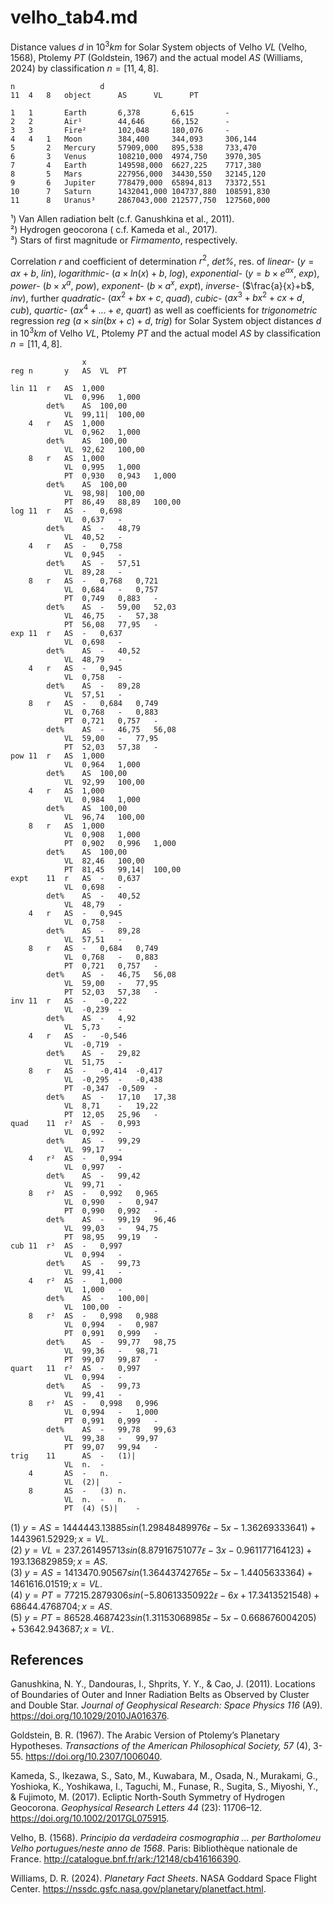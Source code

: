 # velho_tab4.md

Distance values $d$ in $10^3km$ for Solar System objects of Velho *VL* (Velho, 1568), Ptolemy *PT* (Goldstein, 1967) and the actual model *AS* (Williams, 2024) by classification $n=[11, 4, 8]$.
~~~
n					d	
11	4	8	object		AS		VL		PT

1	1		Earth		6,378		6,615		-
2	2		Air¹		44,646		66,152		-
3	3		Fire²		102,048		180,076		-
4	4	1	Moon		384,400		344,093		306,144
5		2	Mercury		57909,000	895,538		733,470
6		3	Venus		108210,000	4974,750	3970,305
7		4	Earth		149598,000	6627,225	7717,380
8		5	Mars		227956,000	34430,550	32145,120
9		6	Jupiter		778479,000	65894,813	73372,551
10		7	Saturn		1432041,000	104737,880	108591,830
11		8	Uranus³		2867043,000	212577,750	127560,000
~~~
¹) Van Allen radiation belt (c.f. Ganushkina et al., 2011).  
²) Hydrogen geocorona ( c.f. Kameda et al., 2017).  
³) Stars of first magnitude or *Firmamento*, respectively.  


Correlation $r$ and coefficient of determination $r^2$, *det%*, res. of *linear*- ($y=ax+b$, *lin*), *logarithmic*- ($a×ln(x)+b$, *log*), *exponential*- ($y=b×e^{ax}$, *exp*), *power*- ($b×x^a$, *pow*), *exponent*- ($b×a^x$, *expt*), *inverse*- ($\frac{a}{x}+b$, *inv*), further *quadratic*- ($ax^2+bx+c$, *quad*), *cubic*- ($ax^3+bx^2+cx+d$, *cub*), *quartic*- ($ax^4+...+e$, *quart*) as well as coefficients for *trigonometric* regression *reg* ($a×sin(bx+c)+d$, *trig*) for Solar System object distances $d$ in $10^3km$ of Velho *VL*, Ptolemy *PT* and the actual model *AS* by classification $n=[11, 4, 8]$.
~~~
				x		
reg	n		y	AS	VL	PT

lin	11	r	AS	1,000		
			VL	0,996	1,000	
		det%	AS	100,00		
			VL	99,11|	100,00	
	4	r	AS	1,000		
			VL	0,962	1,000	
		det%	AS	100,00		
			VL	92,62	100,00	
	8	r	AS	1,000		
			VL	0,995	1,000	
			PT	0,930	0,943	1,000
		det%	AS	100,00		
			VL	98,98|	100,00	
			PT	86,49	88,89	100,00
log	11	r	AS	-	0,698	
			VL	0,637	-	
		det%	AS	-	48,79	
			VL	40,52	-	
	4	r	AS	-	0,758	
			VL	0,945	-	
		det%	AS	-	57,51	
			VL	89,28	-	
	8	r	AS	-	0,768	0,721
			VL	0,684	-	0,757
			PT	0,749	0,883	-
		det%	AS	-	59,00	52,03
			VL	46,75	-	57,38
			PT	56,08	77,95	-
exp	11	r	AS	-	0,637	
			VL	0,698	-	
		det%	AS	-	40,52	
			VL	48,79	-	
	4	r	AS	-	0,945	
			VL	0,758	-	
		det%	AS	-	89,28	
			VL	57,51	-	
	8	r	AS	-	0,684	0,749
			VL	0,768	-	0,883
			PT	0,721	0,757	-
		det%	AS	-	46,75	56,08
			VL	59,00	-	77,95
			PT	52,03	57,38	-
pow	11	r	AS	1,000		
			VL	0,964	1,000	
		det%	AS	100,00		
			VL	92,99	100,00	
	4	r	AS	1,000		
			VL	0,984	1,000	
		det%	AS	100,00		
			VL	96,74	100,00	
	8	r	AS	1,000		
			VL	0,908	1,000	
			PT	0,902	0,996	1,000
		det%	AS	100,00		
			VL	82,46	100,00	
			PT	81,45	99,14|	100,00
expt	11	r	AS	-	0,637	
			VL	0,698	-	
		det%	AS	-	40,52	
			VL	48,79	-	
	4	r	AS	-	0,945	
			VL	0,758	-	
		det%	AS	-	89,28	
			VL	57,51	-	
	8	r	AS	-	0,684	0,749
			VL	0,768	-	0,883
			PT	0,721	0,757	-
		det%	AS	-	46,75	56,08
			VL	59,00	-	77,95
			PT	52,03	57,38	-
inv	11	r	AS	-	-0,222	
			VL	-0,239	-	
		det%	AS	-	4,92	
			VL	5,73	-	
	4	r	AS	-	-0,546	
			VL	-0,719	-	
		det%	AS	-	29,82	
			VL	51,75	-	
	8	r	AS	-	-0,414	-0,417
			VL	-0,295	-	-0,438
			PT	-0,347	-0,509	-
		det%	AS	-	17,10	17,38
			VL	8,71	-	19,22
			PT	12,05	25,96	-
quad	11	r²	AS	-	0,993	
			VL	0,992	-	
		det%	AS	-	99,29	
			VL	99,17	-	
	4	r²	AS	-	0,994	
			VL	0,997	-	
		det%	AS	-	99,42	
			VL	99,71	-	
	8	r²	AS	-	0,992	0,965
			VL	0,990	-	0,947
			PT	0,990	0,992	-
		det%	AS	-	99,19	96,46
			VL	99,03	-	94,75
			PT	98,95	99,19	-
cub	11	r²	AS	-	0,997	
			VL	0,994	-	
		det%	AS	-	99,73	
			VL	99,41	-	
	4	r²	AS	-	1,000	
			VL	1,000	-	
		det%	AS	-	100,00|	
			VL	100,00	-	
	8	r²	AS	-	0,998	0,988
			VL	0,994	-	0,987
			PT	0,991	0,999	-
		det%	AS	-	99,77	98,75
			VL	99,36	-	98,71
			PT	99,07	99,87	-
quart	11	r²	AS	-	0,997	
			VL	0,994	-	
		det%	AS	-	99,73	
			VL	99,41	-	
	8	r²	AS	-	0,998	0,996
			VL	0,994	-	1,000
			PT	0,991	0,999	-
		det%	AS	-	99,78	99,63
			VL	99,38	-	99,97
			PT	99,07	99,94	-
trig	11		AS	-	(1)|	
			VL	n.	-	
	4		AS	-	n.	
			VL	(2)|	-	
	8		AS	-	(3)	n.
			VL	n.	-	n.
			PT	(4)	(5)|	-
~~~

(1) $y=AS=1444443.13885sin(1.29848489976ᴇ−5x-1.36269333641)+1443961.52929; x=VL.$  
(2) $y=VL=237.261495713sin(8.87916751077ᴇ−3x-0.961177164123)+193.136829859; x=AS.$  
(3) $y=AS=1413470.90567sin(1.36443742765ᴇ−5x-1.4405633364)+1461616.01519; x=VL.$    
(4) $y=PT=77215.2879306sin(-5.80613350922ᴇ−6x+17.3413521548)+68644.4768704; x=AS.$    
(5) $y=PT=86528.4687423sin(1.31153068985ᴇ−5x-0.668676004205)+53642.943687; x=VL.$   

## References

Ganushkina, N. Y., Dandouras, I., Shprits, Y. Y., & Cao, J. (2011). Locations of Boundaries of Outer and Inner Radiation Belts as Observed by Cluster and Double Star. *Journal of Geophysical Research: Space Physics 116* (A9). https://doi.org/10.1029/2010JA016376.

Goldstein, B. R. (1967). The Arabic Version of Ptolemy’s Planetary Hypotheses. *Transactions of the American Philosophical Society, 57* (4), 3-55. https://doi.org/10.2307/1006040.

Kameda, S., Ikezawa, S., Sato, M., Kuwabara, M., Osada, N., Murakami, G., Yoshioka, K., Yoshikawa, I., Taguchi, M., Funase, R., Sugita, S., Miyoshi, Y., & Fujimoto, M. (2017). Ecliptic North-South Symmetry of Hydrogen Geocorona. *Geophysical Research Letters 44* (23): 11706–12. https://doi.org/10.1002/2017GL075915.

Velho, B. (1568). *Principio da verdadeira cosmographia ... per Bartholomeu Velho portugues/neste anno de 1568*. Paris: Bibliothèque nationale de France. http://catalogue.bnf.fr/ark:/12148/cb416166390.

Williams, D. R. (2024). *Planetary Fact Sheets*. NASA Goddard Space Flight Center. https://nssdc.gsfc.nasa.gov/planetary/planetfact.html.
